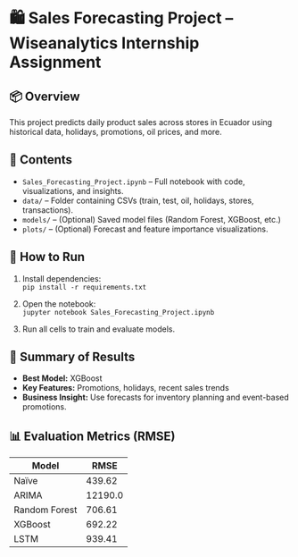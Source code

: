 # 🛍️ Sales Forecasting Project – Wiseanalytics Internship Assignment

## 📦 Overview
This project predicts daily product sales across stores in Ecuador using historical data, holidays, promotions, oil prices, and more.

## 📁 Contents
- `Sales_Forecasting_Project.ipynb` – Full notebook with code, visualizations, and insights.
- `data/` – Folder containing CSVs (train, test, oil, holidays, stores, transactions).
- `models/` – (Optional) Saved model files (Random Forest, XGBoost, etc.)
- `plots/` – (Optional) Forecast and feature importance visualizations.

## 🚀 How to Run
1. Install dependencies:  
   `pip install -r requirements.txt`

2. Open the notebook:  
   `jupyter notebook Sales_Forecasting_Project.ipynb`

3. Run all cells to train and evaluate models.

## 🧠 Summary of Results
- **Best Model:** XGBoost
- **Key Features:** Promotions, holidays, recent sales trends
- **Business Insight:** Use forecasts for inventory planning and event-based promotions.

## 📊 Evaluation Metrics (RMSE)
| Model         | RMSE   |
|---------------|--------|
| Naïve         | 439.62 |
| ARIMA         | 12190.0|
| Random Forest | 706.61 |
| XGBoost       | 692.22 |
| LSTM          | 939.41 |

